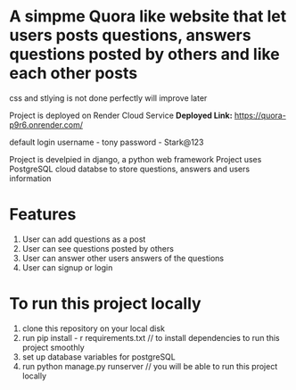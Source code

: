 # A simpme Quora like website that let users posts questions, answers questions posted by others and like each other posts

css and stlying is not done perfectly will improve later

Project is deployed on Render Cloud Service
**Deployed Link:** https://quora-p9r6.onrender.com/

default login 
username - tony
password - Stark@123

Project is develpied in django, a python web framework
Project uses PostgreSQL cloud databse to store questions, answers and users information 
# Features
1. User can add questions as a post
2. User can see questions posted by others
3. User can answer other users answers of the questions
4. User can signup or login

# To run this project locally
1. clone this repository on your local disk
2. run pip install - r requirements.txt // to install dependencies to run this project smoothly
3. set up database variables for postgreSQL
4. run python manage.py runserver     // you will be able to run this project locally


